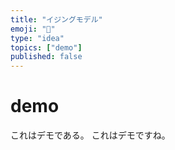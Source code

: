```yaml
---
title: "イジングモデル"
emoji: "📑"
type: "idea"
topics: ["demo"]
published: false
--- 
```


# demo
これはデモである。
これはデモですね。